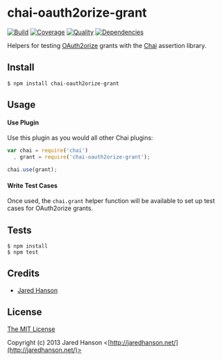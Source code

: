 # chai-oauth2orize-grant

[![Build](https://travis-ci.org/jaredhanson/chai-oauth2orize-grant.png)](https://travis-ci.org/jaredhanson/chai-oauth2orize-grant)
[![Coverage](https://coveralls.io/repos/jaredhanson/chai-oauth2orize-grant/badge.png)](https://coveralls.io/r/jaredhanson/chai-oauth2orize-grant)
[![Quality](https://codeclimate.com/github/jaredhanson/chai-oauth2orize-grant.png)](https://codeclimate.com/github/jaredhanson/chai-oauth2orize-grant)
[![Dependencies](https://david-dm.org/jaredhanson/chai-oauth2orize-grant.png)](https://david-dm.org/jaredhanson/chai-oauth2orize-grant)


Helpers for testing [OAuth2orize](https://github.com/jaredhanson/oauth2orize)
grants with the [Chai](http://chaijs.com/) assertion library.

## Install

    $ npm install chai-oauth2orize-grant

## Usage

#### Use Plugin

Use this plugin as you would all other Chai plugins:

```javascript
var chai = require('chai')
  , grant = require('chai-oauth2orize-grant');

chai.use(grant);
```

#### Write Test Cases

Once used, the `chai.grant` helper function will be available to set up test
cases for OAuth2orize grants.

## Tests

    $ npm install
    $ npm test

## Credits

  - [Jared Hanson](http://github.com/jaredhanson)

## License

[The MIT License](http://opensource.org/licenses/MIT)

Copyright (c) 2013 Jared Hanson <[http://jaredhanson.net/](http://jaredhanson.net/)>

